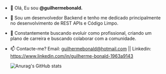- 👋 Olá, Eu sou <b>@guilhermebonald.</b>
- 🌱 Sou um desenvolvedor Backend e tenho me dedicado principalmente no desenvolvimento de REST APIs e Código Limpo.
- 💼 Constantemente buscando evoluir como profissional, criando um plano de carreira e buscando colaborar com a comunidade.
- 📫 Contacte-me? Email: guilhermebonald@hotmail.com || Linkedin: https://www.linkedin.com/in/guilherme-bonald-1963a9143

  ![Anurag's GitHub stats](https://github-readme-stats.vercel.app/api?username=guilhermebonald&theme=shades-of-purple&show_icons=true)
